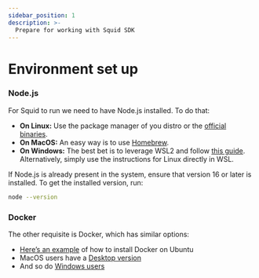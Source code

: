 ```yaml
---
sidebar_position: 1
description: >-
  Prepare for working with Squid SDK
---
```


# Environment set up

### Node.js

For Squid to run we need to have Node.js installed. To do that:

* **On Linux:** Use the package manager of you distro or the [official binaries](https://nodejs.org/en/download/package-manager/#debian-and-ubuntu-based-linux-distributions).
* **On MacOS:** An easy way is to use [Homebrew](https://nodejs.org/en/download/package-manager/#alternatives-2).
* **On Windows:** The best bet is to leverage WSL2 and follow [this guide](https://docs.microsoft.com/en-us/windows/dev-environment/javascript/nodejs-on-wsl). Alternatively, simply use the instructions for Linux directly in WSL.

If Node.js is already present in the system, ensure that version 16 or later is installed. To get the installed version, run:

```bash
node --version
```

### Docker

The other requisite is Docker, which has similar options:

* [Here’s an example](https://docs.docker.com/engine/install/ubuntu/#install-using-the-repository) of how to install Docker on Ubuntu
* MacOS users have a [Desktop version](https://docs.docker.com/desktop/mac/install/)
* And so do [Windows users](https://docs.docker.com/desktop/windows/install/)
